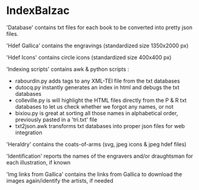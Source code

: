 # IndexBalzac

'Database' contains txt files for each book to be converted into pretty json files.

'Hdef Gallica' contains the engravings (standardized size 1350x2000 px)

'Hdef Icons' contains circle icons (standardized size 400x400 px)

'Indexing scripts' contains awk & python scripts :

- rabourdin.py adds <persName> tags to any XML-TEI file from the txt databases
- dutocq.py instantly generates an index in html and debugs the txt databases
- colleville.py is will highlight the HTML files directly from the P & R txt databases to let us check whether we forgot any names, or not
- bixiou.py is great at sorting all those names in alphabetical order, previously pasted in a 'tri.txt' file
- txt2json.awk transforms txt databases into proper json files for web integration
  
 'Heraldry' contains the coats-of-arms (svg, jpeg icons & jpeg hdef files)

'Identification' reports the names of the engravers and/or draughtsman for each illustration, if known

'Img links from Gallica' contains the links from Gallica to download the images again/identify the artists, if needed
